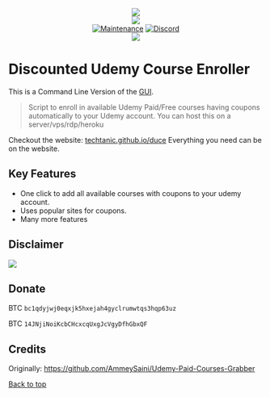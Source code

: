 <p align="center">
    <img src="https://github.com/techtanic/Discounted-Udemy-Course-Enroller/blob/master/UCG-logo.png?raw=true">
    <br/>
    <img src="https://forthebadge.com/images/badges/made-with-python.svg">
    <br/>
    <a href="https://github.com/techtanic/Discounted-Udemy-Course-Enroller/graphs/commit-activity"><img alt="Maintenance" src="https://img.shields.io/badge/Maintained%3F-yes-green.svg?style=for-the-badge"></a>
    <a target="_blank" href="https://discord.gg/wFsfhJh4Rh"><img alt="Discord" src="https://img.shields.io/discord/703266580846346361.svg?label=Discord&logo=Discord&colorB=7289da&style=for-the-badge"></a>
    <br/>
    <a href="https://github.com/techtanic/Discounted-Udemy-Course-Enroller"><img src="https://cdn.discordapp.com/attachments/823472016999972884/833663336666365962/standard_10.gif"></a>
</p>


# Discounted Udemy Course Enroller

This is a Command Line Version of the [GUI](https://techtanic.github.io/duce/).

> Script to enroll in available Udemy Paid/Free courses having coupons automatically to your Udemy account.
You can host this on a server/vps/rdp/heroku

Checkout the website: [techtanic.github.io/duce](https://techtanic.github.io/duce/)
Everything you need can be on the website.


## Key Features

- One click to add all available courses with coupons to your udemy account.
- Uses popular sites for coupons.
- Many more features


## Disclaimer
![](https://cdn.discordapp.com/attachments/749247352073617518/785906195767754753/unknown.png)
## Donate

BTC `bc1qdyjwj0eqxjk5hxejah4gyclrumwtqs3hqp63uz` 

BTC `14JNjiNoiKcbCHcxcqUxgJcVgyDfhGbxQF`

## Credits 

Originally: https://github.com/AmmeySaini/Udemy-Paid-Courses-Grabber

[Back to top](#)
